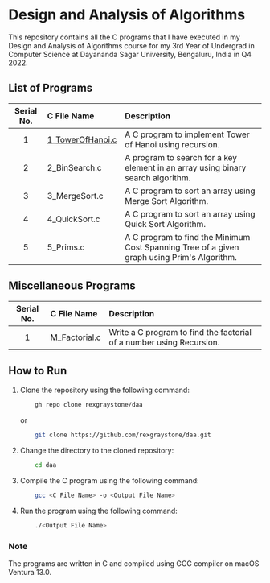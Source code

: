 # Design and Analysis of Algorithms

This repository contains all the C programs that I have executed in my Design and Analysis of Algorithms course for my 3rd Year of Undergrad in Computer Science at Dayananda Sagar University, Bengaluru, India in Q4 2022.

## List of Programs

| Serial No. | C File Name | Description |
| :---: | :--- | :--- |
| 1  | [1_TowerOfHanoi.c](https://github.com/rexgraystone/daa/blob/master/1_TowerOfHanoi.c)  | A C program to implement Tower of Hanoi using recursion. |
| 2  | 2_BinSearch.c  | A program to search for a key element in an array using binary search algorithm. |
| 3  | 3_MergeSort.c  | A C program to sort an array using Merge Sort Algorithm. |
| 4  | 4_QuickSort.c  | A C program to sort an array using Quick Sort Algorithm. |
| 5  | 5_Prims.c  | A C program to find the Minimum Cost Spanning Tree of a given graph using Prim's Algorithm. |

## Miscellaneous Programs

| Serial No. | C File Name | Description |
| :---: | :--- | :--- |
| 1  | M_Factorial.c  | Write a C program to find the factorial of a number using Recursion. |

## How to Run

1. Clone the repository using the following command:

    ``` bash
        gh repo clone rexgraystone/daa
    ```

    or

    ``` bash
        git clone https://github.com/rexgraystone/daa.git
    ```

2. Change the directory to the cloned repository:

    ``` bash
        cd daa
    ```

3. Compile the C program using the following command:

    ``` bash
        gcc <C File Name> -o <Output File Name>
    ```

4. Run the program using the following command:

    ``` bash
        ./<Output File Name>
    ```

### Note

The programs are written in C and compiled using GCC compiler on macOS Ventura 13.0.
